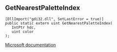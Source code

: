 ## GetNearestPaletteIndex

```
[DllImport("gdi32.dll", SetLastError = true)]
public static extern uint GetNearestPaletteIndex(
   IntPtr hdc,
   uint color
);
```

[Microsoft documentation](https://docs.microsoft.com/en-us/windows/win32/api/wingdi/nf-wingdi-getnearestpaletteindex)

